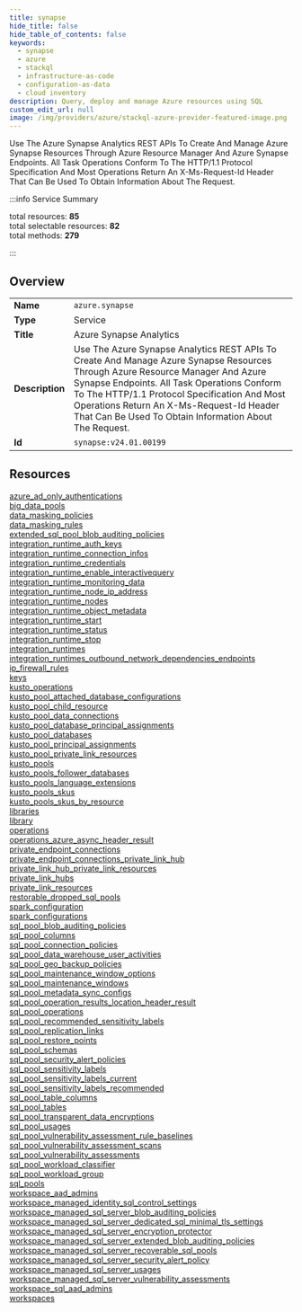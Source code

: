 ```yaml
---
title: synapse
hide_title: false
hide_table_of_contents: false
keywords:
  - synapse
  - azure
  - stackql
  - infrastructure-as-code
  - configuration-as-data
  - cloud inventory
description: Query, deploy and manage Azure resources using SQL
custom_edit_url: null
image: /img/providers/azure/stackql-azure-provider-featured-image.png
---
```

Use The Azure Synapse Analytics REST APIs To Create And Manage Azure Synapse Resources Through Azure Resource Manager And Azure Synapse Endpoints. All Task Operations Conform To The HTTP/1.1 Protocol Specification And Most Operations Return An X-Ms-Request-Id Header That Can Be Used To Obtain Information About The Request.  
    
:::info Service Summary

<div class="row">
<div class="providerDocColumn">
<span>total resources:&nbsp;<b>85</b></span><br />
<span>total selectable resources:&nbsp;<b>82</b></span><br />
<span>total methods:&nbsp;<b>279</b></span><br />
</div>
</div>

:::

## Overview
<table><tbody>
<tr><td><b>Name</b></td><td><code>azure.synapse</code></td></tr>
<tr><td><b>Type</b></td><td>Service</td></tr>
<tr><td><b>Title</b></td><td>Azure Synapse Analytics</td></tr>
<tr><td><b>Description</b></td><td>Use The Azure Synapse Analytics REST APIs To Create And Manage Azure Synapse Resources Through Azure Resource Manager And Azure Synapse Endpoints. All Task Operations Conform To The HTTP/1.1 Protocol Specification And Most Operations Return An X-Ms-Request-Id Header That Can Be Used To Obtain Information About The Request.</td></tr>
<tr><td><b>Id</b></td><td><code>synapse:v24.01.00199</code></td></tr>
</tbody></table>

## Resources
<div class="row">
<div class="providerDocColumn">
<a href="/providers/azure/synapse/azure_ad_only_authentications/">azure_ad_only_authentications</a><br />
<a href="/providers/azure/synapse/big_data_pools/">big_data_pools</a><br />
<a href="/providers/azure/synapse/data_masking_policies/">data_masking_policies</a><br />
<a href="/providers/azure/synapse/data_masking_rules/">data_masking_rules</a><br />
<a href="/providers/azure/synapse/extended_sql_pool_blob_auditing_policies/">extended_sql_pool_blob_auditing_policies</a><br />
<a href="/providers/azure/synapse/integration_runtime_auth_keys/">integration_runtime_auth_keys</a><br />
<a href="/providers/azure/synapse/integration_runtime_connection_infos/">integration_runtime_connection_infos</a><br />
<a href="/providers/azure/synapse/integration_runtime_credentials/">integration_runtime_credentials</a><br />
<a href="/providers/azure/synapse/integration_runtime_enable_interactivequery/">integration_runtime_enable_interactivequery</a><br />
<a href="/providers/azure/synapse/integration_runtime_monitoring_data/">integration_runtime_monitoring_data</a><br />
<a href="/providers/azure/synapse/integration_runtime_node_ip_address/">integration_runtime_node_ip_address</a><br />
<a href="/providers/azure/synapse/integration_runtime_nodes/">integration_runtime_nodes</a><br />
<a href="/providers/azure/synapse/integration_runtime_object_metadata/">integration_runtime_object_metadata</a><br />
<a href="/providers/azure/synapse/integration_runtime_start/">integration_runtime_start</a><br />
<a href="/providers/azure/synapse/integration_runtime_status/">integration_runtime_status</a><br />
<a href="/providers/azure/synapse/integration_runtime_stop/">integration_runtime_stop</a><br />
<a href="/providers/azure/synapse/integration_runtimes/">integration_runtimes</a><br />
<a href="/providers/azure/synapse/integration_runtimes_outbound_network_dependencies_endpoints/">integration_runtimes_outbound_network_dependencies_endpoints</a><br />
<a href="/providers/azure/synapse/ip_firewall_rules/">ip_firewall_rules</a><br />
<a href="/providers/azure/synapse/keys/">keys</a><br />
<a href="/providers/azure/synapse/kusto_operations/">kusto_operations</a><br />
<a href="/providers/azure/synapse/kusto_pool_attached_database_configurations/">kusto_pool_attached_database_configurations</a><br />
<a href="/providers/azure/synapse/kusto_pool_child_resource/">kusto_pool_child_resource</a><br />
<a href="/providers/azure/synapse/kusto_pool_data_connections/">kusto_pool_data_connections</a><br />
<a href="/providers/azure/synapse/kusto_pool_database_principal_assignments/">kusto_pool_database_principal_assignments</a><br />
<a href="/providers/azure/synapse/kusto_pool_databases/">kusto_pool_databases</a><br />
<a href="/providers/azure/synapse/kusto_pool_principal_assignments/">kusto_pool_principal_assignments</a><br />
<a href="/providers/azure/synapse/kusto_pool_private_link_resources/">kusto_pool_private_link_resources</a><br />
<a href="/providers/azure/synapse/kusto_pools/">kusto_pools</a><br />
<a href="/providers/azure/synapse/kusto_pools_follower_databases/">kusto_pools_follower_databases</a><br />
<a href="/providers/azure/synapse/kusto_pools_language_extensions/">kusto_pools_language_extensions</a><br />
<a href="/providers/azure/synapse/kusto_pools_skus/">kusto_pools_skus</a><br />
<a href="/providers/azure/synapse/kusto_pools_skus_by_resource/">kusto_pools_skus_by_resource</a><br />
<a href="/providers/azure/synapse/libraries/">libraries</a><br />
<a href="/providers/azure/synapse/library/">library</a><br />
<a href="/providers/azure/synapse/operations/">operations</a><br />
<a href="/providers/azure/synapse/operations_azure_async_header_result/">operations_azure_async_header_result</a><br />
<a href="/providers/azure/synapse/private_endpoint_connections/">private_endpoint_connections</a><br />
<a href="/providers/azure/synapse/private_endpoint_connections_private_link_hub/">private_endpoint_connections_private_link_hub</a><br />
<a href="/providers/azure/synapse/private_link_hub_private_link_resources/">private_link_hub_private_link_resources</a><br />
<a href="/providers/azure/synapse/private_link_hubs/">private_link_hubs</a><br />
<a href="/providers/azure/synapse/private_link_resources/">private_link_resources</a><br />
<a href="/providers/azure/synapse/restorable_dropped_sql_pools/">restorable_dropped_sql_pools</a><br />
</div>
<div class="providerDocColumn">
<a href="/providers/azure/synapse/spark_configuration/">spark_configuration</a><br />
<a href="/providers/azure/synapse/spark_configurations/">spark_configurations</a><br />
<a href="/providers/azure/synapse/sql_pool_blob_auditing_policies/">sql_pool_blob_auditing_policies</a><br />
<a href="/providers/azure/synapse/sql_pool_columns/">sql_pool_columns</a><br />
<a href="/providers/azure/synapse/sql_pool_connection_policies/">sql_pool_connection_policies</a><br />
<a href="/providers/azure/synapse/sql_pool_data_warehouse_user_activities/">sql_pool_data_warehouse_user_activities</a><br />
<a href="/providers/azure/synapse/sql_pool_geo_backup_policies/">sql_pool_geo_backup_policies</a><br />
<a href="/providers/azure/synapse/sql_pool_maintenance_window_options/">sql_pool_maintenance_window_options</a><br />
<a href="/providers/azure/synapse/sql_pool_maintenance_windows/">sql_pool_maintenance_windows</a><br />
<a href="/providers/azure/synapse/sql_pool_metadata_sync_configs/">sql_pool_metadata_sync_configs</a><br />
<a href="/providers/azure/synapse/sql_pool_operation_results_location_header_result/">sql_pool_operation_results_location_header_result</a><br />
<a href="/providers/azure/synapse/sql_pool_operations/">sql_pool_operations</a><br />
<a href="/providers/azure/synapse/sql_pool_recommended_sensitivity_labels/">sql_pool_recommended_sensitivity_labels</a><br />
<a href="/providers/azure/synapse/sql_pool_replication_links/">sql_pool_replication_links</a><br />
<a href="/providers/azure/synapse/sql_pool_restore_points/">sql_pool_restore_points</a><br />
<a href="/providers/azure/synapse/sql_pool_schemas/">sql_pool_schemas</a><br />
<a href="/providers/azure/synapse/sql_pool_security_alert_policies/">sql_pool_security_alert_policies</a><br />
<a href="/providers/azure/synapse/sql_pool_sensitivity_labels/">sql_pool_sensitivity_labels</a><br />
<a href="/providers/azure/synapse/sql_pool_sensitivity_labels_current/">sql_pool_sensitivity_labels_current</a><br />
<a href="/providers/azure/synapse/sql_pool_sensitivity_labels_recommended/">sql_pool_sensitivity_labels_recommended</a><br />
<a href="/providers/azure/synapse/sql_pool_table_columns/">sql_pool_table_columns</a><br />
<a href="/providers/azure/synapse/sql_pool_tables/">sql_pool_tables</a><br />
<a href="/providers/azure/synapse/sql_pool_transparent_data_encryptions/">sql_pool_transparent_data_encryptions</a><br />
<a href="/providers/azure/synapse/sql_pool_usages/">sql_pool_usages</a><br />
<a href="/providers/azure/synapse/sql_pool_vulnerability_assessment_rule_baselines/">sql_pool_vulnerability_assessment_rule_baselines</a><br />
<a href="/providers/azure/synapse/sql_pool_vulnerability_assessment_scans/">sql_pool_vulnerability_assessment_scans</a><br />
<a href="/providers/azure/synapse/sql_pool_vulnerability_assessments/">sql_pool_vulnerability_assessments</a><br />
<a href="/providers/azure/synapse/sql_pool_workload_classifier/">sql_pool_workload_classifier</a><br />
<a href="/providers/azure/synapse/sql_pool_workload_group/">sql_pool_workload_group</a><br />
<a href="/providers/azure/synapse/sql_pools/">sql_pools</a><br />
<a href="/providers/azure/synapse/workspace_aad_admins/">workspace_aad_admins</a><br />
<a href="/providers/azure/synapse/workspace_managed_identity_sql_control_settings/">workspace_managed_identity_sql_control_settings</a><br />
<a href="/providers/azure/synapse/workspace_managed_sql_server_blob_auditing_policies/">workspace_managed_sql_server_blob_auditing_policies</a><br />
<a href="/providers/azure/synapse/workspace_managed_sql_server_dedicated_sql_minimal_tls_settings/">workspace_managed_sql_server_dedicated_sql_minimal_tls_settings</a><br />
<a href="/providers/azure/synapse/workspace_managed_sql_server_encryption_protector/">workspace_managed_sql_server_encryption_protector</a><br />
<a href="/providers/azure/synapse/workspace_managed_sql_server_extended_blob_auditing_policies/">workspace_managed_sql_server_extended_blob_auditing_policies</a><br />
<a href="/providers/azure/synapse/workspace_managed_sql_server_recoverable_sql_pools/">workspace_managed_sql_server_recoverable_sql_pools</a><br />
<a href="/providers/azure/synapse/workspace_managed_sql_server_security_alert_policy/">workspace_managed_sql_server_security_alert_policy</a><br />
<a href="/providers/azure/synapse/workspace_managed_sql_server_usages/">workspace_managed_sql_server_usages</a><br />
<a href="/providers/azure/synapse/workspace_managed_sql_server_vulnerability_assessments/">workspace_managed_sql_server_vulnerability_assessments</a><br />
<a href="/providers/azure/synapse/workspace_sql_aad_admins/">workspace_sql_aad_admins</a><br />
<a href="/providers/azure/synapse/workspaces/">workspaces</a><br />
</div>
</div>
